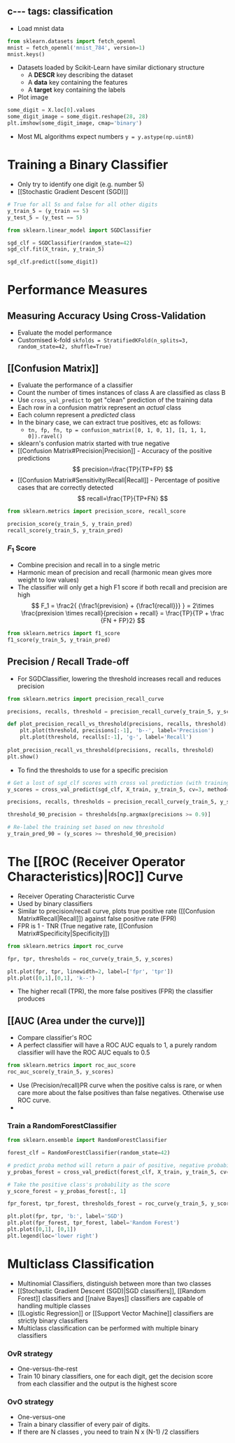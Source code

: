 c---
tags: classification
---

- Load mnist data
```python
from sklearn.datasets import fetch_openml
mnist = fetch_openml('mnist_784', version=1)
mnist.keys()
```

- Datasets loaded by Scikit-Learn have similar dictionary structure
	- A **DESCR** key describing the dataset
	- A **data** key containing the features
	- A **target** key containing the labels 
- Plot image

```python
some_digit = X.loc[0].values
some_digit_image = some_digit.reshape(28, 28)
plt.imshow(some_digit_image, cmap='binary')
```
- Most ML algorithms expect numbers
`y = y.astype(np.uint8)`

# Training a Binary Classifier
- Only try to identify one digit (e.g. number 5)
- [[Stochastic Gradient Descent (SGD)]]
```python
# True for all 5s and false for all other digits
y_train_5 = (y_train == 5)
y_test_5 = (y_test == 5)

from sklearn.linear_model import SGDClassifier

sgd_clf = SGDClassifier(random_state=42)
sgd_clf.fit(X_train, y_train_5)

sgd_clf.predict([some_digit])

```

# Performance Measures

## Measuring Accuracy Using Cross-Validation
- Evaluate the model performance
- Customised k-fold `skfolds = StratifiedKFold(n_splits=3, random_state=42, shuffle=True)`

## [[Confusion Matrix]]
- Evaluate the performance of a classifier
- Count the number of times instances of class A are classified as class B
- Use `cross_val_predict` to get "clean" prediction of the training data
- Each row in a confusion matrix represent an *actual* class
- Each column represent a *predicted* class
- In the binary case, we can extract true positives, etc as follows:
	- `tn, fp, fn, tp = confusion_matrix([0, 1, 0, 1], [1, 1, 1, 0]).ravel()`
- sklearn's confusion matrix started with true negative
- [[Confusion Matrix#Precision|Precision]] - Accuracy of the positive predictions
$$
	precision=\frac{TP}{TP+FP}
$$
- [[Confusion Matrix#Sensitivity/Recall|Recall]] - Percentage of positive cases that are correctly detected
$$
	recall=\frac{TP}{TP+FN}
$$
```python
from sklearn.metrics import precision_score, recall_score

precision_score(y_train_5, y_train_pred)
recall_score(y_train_5, y_train_pred)
```
### $F_1$ Score
-  Combine precision and recall in to a single metric
- Harmonic mean of precision and recall (harmonic mean gives more weight to low values)
- The classifier will only get a high F1 score if both recall and precision are high
$$
F_1 = \frac2{
{\frac1{prevision} + 
{\frac1{recall}}}
} = 2\times \frac{prexision \times recall}{precision + recall}
= \frac{TP}{TP + \frac {FN + FP}2}
$$

```python
from sklearn.metrics import f1_score
f1_score(y_train_5, y_train_pred)
```

## Precision / Recall Trade-off

- For SGDClassifier, lowering the threshold increases recall and reduces precision 
```python
from sklearn.metrics import precision_recall_curve

precisions, recalls, threshold = precision_recall_curve(y_train_5, y_scores)

def plot_precision_recall_vs_threshold(precisions, recalls, threshold):
    plt.plot(threshold, precisions[:-1], 'b--', label='Precision')
    plt.plot(threshold, recalls[:-1], 'g-', label='Recall')
    
plot_precision_recall_vs_threshold(precisions, recalls, threshold)
plt.show()
```

- To find the thresholds to use for a specific precision
```python
# Get a lost of sgd_clf scores with cross val prediction (with training data)
y_scores = cross_val_predict(sgd_clf, X_train, y_train_5, cv=3, method='decision_function')

precisions, recalls, thresholds = precision_recall_curve(y_train_5, y_scores)

threshold_90_precision = thresholds[np.argmax(precisions >= 0.9)]

# Re-label the training set based on new threshold 
y_train_pred_90 = (y_scores >= threshold_90_precision)
```

# The [[ROC (Receiver Operator Characteristics)|ROC]] Curve
- Receiver Operating Characteristic Curve
- Used by binary classifiers
- Similar to precision/recall curve, plots true positive rate ([[Confusion Matrix#Recall|Recall]]) against false positive rate (FPR)
- FPR is 1 - TNR (True negative rate, [[Confusion Matrix#Specificity|Specificity]])

```python
from sklearn.metrics import roc_curve

fpr, tpr, thresholds = roc_curve(y_train_5, y_scores)

plt.plot(fpr, tpr, linewidth=2, label=['fpr', 'tpr'])
plt.plot([0,1],[0,1], 'k--')
```

- The higher recall (TPR), the more false positives (FPR) the classifier produces


## [[AUC (Area under the curve)]]

- Compare classifier's ROC
- A perfect classifier will have a ROC AUC equals to 1, a purely random classifier will have the ROC AUC equals to 0.5
```python
from sklearn.metrics import roc_auc_score
roc_auc_score(y_train_5, y_scores)
```

- Use (Precision/recall)PR curve when the positive calss is rare, or when care more about the false positives than false negatives. Otherwise use ROC curve. 
- 

### Train a RandomForestClassifier

```python
from sklearn.ensemble import RandomForestClassifier

forest_clf = RandomForestClassifier(random_state=42)

# predict_proba method will return a pair of positive, negative probability
y_probas_forest = cross_val_predict(forest_clf, X_train, y_train_5, cv=3, method='predict_proba')

# Take the positive class's probability as the score
y_score_forest = y_probas_forest[:, 1]

fpr_forest, tpr_forest, thresholds_forest = roc_curve(y_train_5, y_score_forest)

plt.plot(fpr, tpr, 'b:', label='SGD')
plt.plot(fpr_forest, tpr_forest, label='Random Forest')
plt.plot([0,1], [0,1])
plt.legend(loc='lower right')
```

# Multiclass Classification
- Multinomial Classifiers, distinguish between more than two classes
- [[Stochastic Gradient Descent (SGD)|SGD classifiers]], [[Random Forest]] classifiers and [[naive Bayes]] classifiers are capable of handling multiple classes   
- [[Logistic Regression]] or [[Support Vector Machine]] classifiers are strictly binary classifiers
- Multiclass classification can be performed with multiple binary classifiers

### OvR strategy
- One-versus-the-rest
- Train 10 binary classifiers, one for each digit, get the decision score from each classifier and the output is the highest score

### OvO strategy
- One-versus-one
- Train a binary classifier of every pair of digits. 
- If there are N classes , you need to train N x (N-1) /2 classifiers